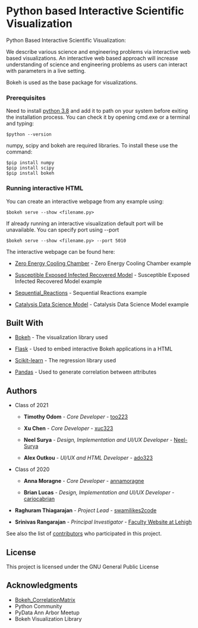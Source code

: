 # Python based Interactive Scientific Visualization

Python Based Interactive Scientific Visualization: 

We describe various science and engineering problems via interactive web based visualizations. An interactive web based approach will increase understanding of science and engineering problems as users can interact with parameters in a live setting.

Bokeh is used as the base package for visualizations.

### Prerequisites

Need to install [python 3.8](https://www.python.org/downloads/) and add it to path on your system before exiting the installation process. You can check it by opening cmd.exe or a terminal and typing:

```
$python --version
```

numpy, scipy and bokeh are required libraries. To install these use the command:

```
$pip install numpy
$pip install scipy
$pip install bokeh
```

### Running interactive HTML

You can create an interactive webpage from any example using:

```
$bokeh serve --show <filename.py>
```

If already running an interactive visualization default port will be unavailable. You can specify port using --port

```
$bokeh serve --show <filename.py> --port 5010
```

The interactive webpage can be found here: 

* [Zero Energy Cooling Chamber](https://srrweb.cc.lehigh.edu/app/ZECC) - Zero Energy Cooling Chamber example

* [Susceptible Exposed Infected Recovered Model](https://srrweb.cc.lehigh.edu/app/SIR) - Susceptible Exposed Infected Recovered Model example

* [Sequential_Reactions](https://srrweb.cc.lehigh.edu/app/sliders_reaction_kinetics) - Sequential Reactions example

* [Catalysis Data Science Model](https://srrweb.cc.lehigh.edu/app/catalysis_data_interactive_visualization) - Catalysis Data Science Model example

## Built With

* [Bokeh](https://docs.bokeh.org/en/latest/) - The visualization library used

* [Flask](https://pypi.org/project/Flask/) - Used to embed interactive Bokeh applications in a HTML

* [Scikit-learn](https://scikit-learn.org/stable/index.html) - The regression library used

* [Pandas](https://pandas.pydata.org/pandas-docs/stable/index.html) - Used to generate correlation between attributes

## Authors

* Class of 2021

    - **Timothy Odom** - *Core Developer* - [too223](https://github.com/too223)
    
    - **Xu Chen** - *Core Developer* - [xuc323](https://github.com/xuc323)

    - **Neel Surya** - *Design, Implementation and UI/UX Developer* - [Neel-Surya](https://github.com/Neel-Surya)

    - **Alex Outkou** - *UI/UX and HTML Developer* - [ado323](https://github.com/ado323)
    
* Class of 2020

    - **Anna Moragne** - *Core Developer* - [annamoragne](https://github.com/annamoragne)

    - **Brian Lucas** - *Design, Implementation and UI/UX Developer* - [cariocabrian](https://github.com/cariocabrian)

* **Raghuram Thiagarajan** - *Project Lead* - [swamilikes2code](https://github.com/swamilikes2code)

* **Srinivas Rangarajan** - *Principal Investigator* - [Faculty Website at Lehigh](https://engineering.lehigh.edu/faculty/srinivas-rangarajan)

See also the list of [contributors](https://github.com/swamilikes2code/Python_based_Interactive_Scientific_Visualization/graphs/contributors) who participated in this project.

## License

This project is licensed under the GNU General Public License

## Acknowledgments

* [Bokeh_CorrelationMatrix](https://github.com/raghavsikaria/Bokeh_CorrelationMatrix)
* Python Community
* PyData Ann Arbor Meetup
* Bokeh Visualization Library
